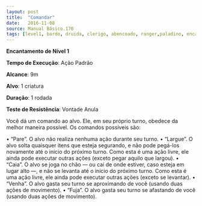```yaml
---
layout: post
title:  "Comandar"
date:   2016-11-08
source: Manual Básico.170
tags: [level1, bardo, druida, clerigo, abencoado, ranger,paladino, encantamento, padrao, metros, alvo, rodada, vontade, anula]
---
```


**Encantamento de Nível 1**

**Tempo de Execução**: Ação Padrão

**Alcance**: 9m

**Alvo**: 1 criatura

**Duração**: 1 rodada

**Teste de Resistência**: Vontade Anula

Você dá um comando ao alvo. Ele, em seu próprio turno, obedece da melhor maneira possível. Os comandos possíveis são:

• “Pare”. O alvo não realiza nenhuma ação durante seu turno.
• “Largue”. O alvo solta quaisquer itens que esteja segurando, e não pode pegá-los novamente até o início do próximo
turno. Como esta é uma ação livre, ele ainda pode executar outras ações (exceto pegar aquilo que largou).
• “Caia”. O alvo se joga no chão — ou cai de onde estiver, caso esteja em lugar alto —, e não se levanta até o início do
próximo turno. Como esta é uma ação livre, ele ainda pode executar outras ações (exceto se levantar).
• “Venha”. O alvo gasta seu turno se aproximando de você (usando duas ações de movimento).
• “Fuja”. O alvo gasta seu turno se afastando de você (usando duas ações de movimento).
